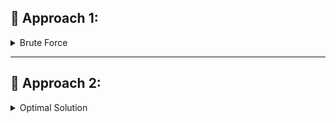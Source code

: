 ## 🥇 Approach 1: 

<details>
<summary>Brute Force</summary>

- Sort the array in ascending order.
- Return the last element of the sorted array (since it will be the largest).

### ⏱ Time Complexity:
> **O(n log n)** – Sorting an array takes `O(n log n)` time.
</details>

---

## 🥈 Approach 2: 
<details> 
<summary>Optimal Solution</summary>

- Create a variable `largest` and initialize it with the first element of the array.
- Iterate through the array:
  - If any element is greater than `largest`, update it.
- Return `largest` at the end.

### ⏱ Time Complexity:
> **O(n)**
</details>